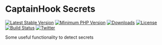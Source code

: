 # CaptainHook Secrets

[![Latest Stable Version](https://poser.pugx.org/captainhook/secrets/v/stable.svg?v=1)](https://packagist.org/packages/captainhook/secrets)
[![Minimum PHP Version](https://img.shields.io/badge/php-%3E%3D%208.0-8892BF.svg)](https://php.net/)
[![Downloads](https://img.shields.io/packagist/dt/captainhook/secrets.svg?v1)](https://packagist.org/packages/captainhook/captainhook)
[![License](https://poser.pugx.org/captainhook/secrets/license.svg?v=1)](https://packagist.org/packages/captainhook/secrets)
[![Build Status](https://github.com/captainhookphp/secrets/workflows/continuous-integration/badge.svg)](https://github.com/captainhookphp/secrets/actions)
[![Twitter](https://img.shields.io/badge/Twitter-%40captainhookphp-blue.svg)](https://twitter.com/intent/user?screen_name=captainhookphp)


Some useful functionality to detect secrets
